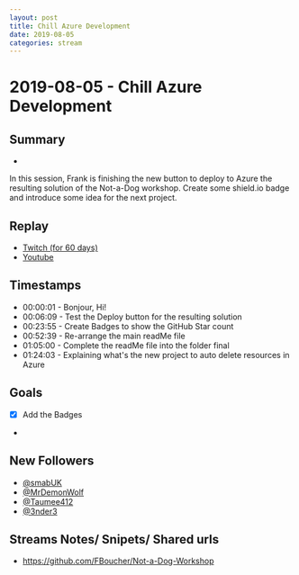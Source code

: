 ```yaml
---
layout: post
title: Chill Azure Development
date: 2019-08-05
categories: stream
---
```



# 2019-08-05 - Chill Azure Development
## Summary
-

In this session, Frank is finishing the new button to deploy to Azure the resulting solution of the Not-a-Dog workshop. Create some shield.io badge and introduce some idea for the next project.

## Replay


- [Twitch (for 60 days)](https://www.twitch.tv/videos/463091948)
- [Youtube](https://youtu.be/1greOS9AHB8)


## Timestamps


- 00:00:01 - Bonjour, Hi!
- 00:06:09 - Test the Deploy button for the resulting solution
- 00:23:55 - Create Badges to show the GitHub Star count
- 00:52:39 - Re-arrange the main readMe file 
- 01:05:00 - Complete the readMe file into the folder final
- 01:24:03 - Explaining what's the new project to auto delete resources in Azure


Goals
-----

- [X] Add the Badges
- 


New Followers
-------------

- [@smabUK](https://www.twitch.tv/smabUK)
- [@MrDemonWolf](https://www.twitch.tv/MrDemonWolf)
- [@Taumee412](https://www.twitch.tv/Taumee412)
- [@3nder3](https://www.twitch.tv/3nder3)


Streams Notes/ Snipets/ Shared urls
-----------------------------------

- https://github.com/FBoucher/Not-a-Dog-Workshop


